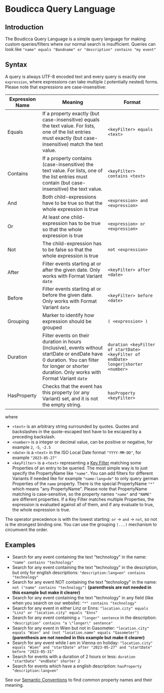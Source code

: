 # Boudicca Query Language

## Introduction

The Boudicca Query Language is a simple query language for making custom queries/filters where our normal search is
insufficient.
Queries can look like `"name" equals "Bandname" or "description" contains "my event"`

## Syntax

A query is always UTF-8 encoded text and every query is exactly one `expression`, where expressions can take multiple (
potentially nested) forms. Please note that expressions are case-insensitive:

| Expression Name | Meaning                                                                                                                                                                                         | Format                                                                              |
|-----------------|-------------------------------------------------------------------------------------------------------------------------------------------------------------------------------------------------|-------------------------------------------------------------------------------------|
| Equals          | If a property exactly (but case-insensitive) equals the text value. For lists, one of the list entries must exactly (but case-insensitive) match the text value.                                | `<keyFilter> equals <text>`                                                         |
| Contains        | If a property contains (case-insensitive) the text value. For lists, one of the list entries must contain (but case-insensitive) the text value.                                                | `<keyFilter> contains <text>`                                                       |
| And             | Both child-expressions have to be true so that the whole expression is true                                                                                                                     | `<expression> and <expression>`                                                     |
| Or              | At least one child-expression has to be true so that the whole expression is true                                                                                                               | `<expression> or <expression>`                                                      |
| Not             | The child-expression has to be false so that the whole expression is true                                                                                                                       | `not <expression>`                                                                  |
| After           | Filter events starting at or after the given date. Only works with Format Variant `date`                                                                                                        | `<keyFilter> after <date>`                                                          |
| Before          | Filter events starting at or before the given date. Only works with Format Variant `date`                                                                                                       | `<keyFilter> before <date>`                                                         |
| Grouping        | Marker to identify how expression should be grouped                                                                                                                                             | `( <expression> )`                                                                  |
| Duration        | Filter events on their duration in hours (inclusive), events without startDate or endDate have 0 duration. You can filter for longer or shorter duration. Only works with Format Variant `date` | `duration <keyFilter of startDate> <keyFilter of endDate> longer\|shorter <number>` |
| HasProperty     | Checks that the event has this property (or any Variant) set, and it is not the empty string.                                                                                                   | `hasProperty <keyFilter>`                                                           |

where

* `<text>` is an arbitrary string surrounded by quotes. Quotes and backslashes in the quote-escaped text have to be
  escaped by a preceding backslash.
* `<number>` is a integer or decimal value, can be positive or negative, for example `2`, `-5`, `-2.5`
* `<date>` is a `<text>` in the ISO Local Date format `"YYYY-MM-DD"`, for example `"2023-05-27"`
* `<keyFilter>` is a `<text>` representing a [Key Filter](DATA_MODEL.md#keyfilters) matching some Properties of an entry to be queried.
  The most simple way is to just specify the PropertyName like `"name"`. You can add filters for different Variants if
  needed like for example `"name:lang=de"` to only query german Properties of the `name` property. There is the special
  PropertyName `"*"` which means "any PropertyName". Please note that PropertyName matching is case-sensitive, so the
  property names `"name"`  and `"NAME"` are different properties. If a Key Filter matches multiple Properties, the
  expression is evaluated against all of them, and if any evaluate to true, the whole expression is true.

The operator precedence is with the lowest starting: `or` -> `and` -> `not`, so not is the strongest binding one.
You can use the grouping `(...)` mechanism to circumvent the order.

## Examples

* Search for any event containing the text "technology" in the name: `"name" contains "technology"`
* Search for any event containing the text "technology" in the description, but only for english
  descriptions: `"description:lang=en" contains "technology"`
* Search for any event NOT containing the text "technology" in the name: `not ("name" contains "technology")` **(parenthesis are not needed in this example but make it clearer)**
* Search for any event containing the text "technology" in any field (like when you search on our
  website): `"*" contains "technology"`
* Search for any event in either Linz or Enns: `"location.city" equals "Linz" or "location.city" equals "Enns"`
* Search for any event containing `a "longer" sentence` in the
  description: `"description" contains "a \"longer\" sentence"`
* Search for any event in Wien but not in
  Gasometer: `"location.city" equals "Wien" and (not "location.name" equals "Gasometer")` **(parenthesis are not needed in this example but make it clearer)**
* Search for any event while I am in Vienna on
  holiday: `"location.city" equals "Wien" and "startDate" after "2023-05-27" and "startDate" before "2023-05-31"`
* Search for events with a duration of 2 hours or less: `duration "startDate" "endDate" shorter 2`
* Search for events which have a english description: `hasProperty "description:lang=en"`

See our [Semantic Conventions](SEMANTIC_CONVENTIONS.md) to find common property names and their meaning.
